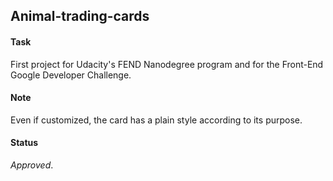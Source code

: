 ## Animal-trading-cards

#### Task
First project for Udacity's FEND Nanodegree program and for the Front-End Google Developer Challenge.

#### Note
Even if customized, the card has a plain style according to its purpose.

#### Status
_Approved_.

